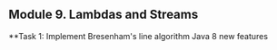 ## Module 9. Lambdas and Streams 

**Task 1: Implement Bresenham's line algorithm Java 8 new features
